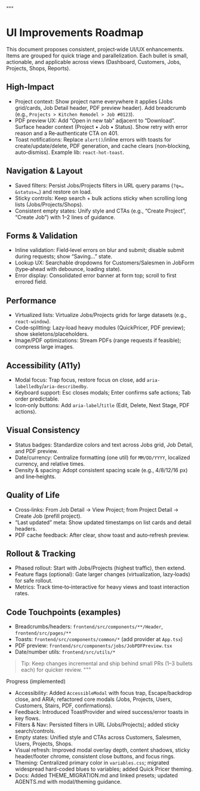 """
# UI Improvements Roadmap

This document proposes consistent, project‑wide UI/UX enhancements. Items are grouped for quick triage and parallelization. Each bullet is small, actionable, and applicable across views (Dashboard, Customers, Jobs, Projects, Shops, Reports).

## High‑Impact
- Project context: Show project name everywhere it applies (Jobs grid/cards, Job Detail header, PDF preview header). Add breadcrumb (e.g., `Projects > Kitchen Remodel > Job #0123`).
- PDF preview UX: Add “Open in new tab” adjacent to “Download”. Surface header context (Project • Job • Status). Show retry with error reason and a Re‑authenticate CTA on 401.
- Toast notifications: Replace `alert()`/inline errors with toasts for create/update/delete, PDF generation, and cache clears (non‑blocking, auto‑dismiss). Example lib: `react-hot-toast`.

## Navigation & Layout
- Saved filters: Persist Jobs/Projects filters in URL query params (`?q=…&status=…`) and restore on load.
- Sticky controls: Keep search + bulk actions sticky when scrolling long lists (Jobs/Projects/Shops).
- Consistent empty states: Unify style and CTAs (e.g., “Create Project”, “Create Job”) with 1–2 lines of guidance.

## Forms & Validation
- Inline validation: Field‑level errors on blur and submit; disable submit during requests; show “Saving…” state.
- Lookup UX: Searchable dropdowns for Customers/Salesmen in JobForm (type‑ahead with debounce, loading state).
- Error display: Consolidated error banner at form top; scroll to first errored field.

## Performance
- Virtualized lists: Virtualize Jobs/Projects grids for large datasets (e.g., `react-window`).
- Code‑splitting: Lazy‑load heavy modules (QuickPricer, PDF preview); show skeletons/placeholders.
- Image/PDF optimizations: Stream PDFs (range requests if feasible); compress large images.

## Accessibility (A11y)
- Modal focus: Trap focus, restore focus on close, add `aria-labelledby`/`aria-describedby`.
- Keyboard support: Esc closes modals; Enter confirms safe actions; Tab order predictable.
- Icon‑only buttons: Add `aria-label`/`title` (Edit, Delete, Next Stage, PDF actions).

## Visual Consistency
- Status badges: Standardize colors and text across Jobs grid, Job Detail, and PDF preview.
- Date/currency: Centralize formatting (one util) for `MM/DD/YYYY`, localized currency, and relative times.
- Density & spacing: Adopt consistent spacing scale (e.g., 4/8/12/16 px) and line‑heights.

## Quality of Life
- Cross‑links: From Job Detail → View Project; from Project Detail → Create Job (prefill project).
- “Last updated” meta: Show updated timestamps on list cards and detail headers.
- PDF cache feedback: After clear, show toast and auto‑refresh preview.

## Rollout & Tracking
- Phased rollout: Start with Jobs/Projects (highest traffic), then extend.
- Feature flags (optional): Gate larger changes (virtualization, lazy‑loads) for safe rollout.
- Metrics: Track time‑to‑interactive for heavy views and toast interaction rates.

## Code Touchpoints (examples)
- Breadcrumbs/headers: `frontend/src/components/**/Header`, `frontend/src/pages/**`
- Toasts: `frontend/src/components/common/*` (add provider at `App.tsx`)
- PDF preview: `frontend/src/components/jobs/JobPDFPreview.tsx`
- Date/number utils: `frontend/src/utils/*`

> Tip: Keep changes incremental and ship behind small PRs (1–3 bullets each) for quicker review.
"""

Progress (implemented)
- Accessibility: Added `AccessibleModal` with focus trap, Escape/backdrop close, and ARIA; refactored core modals (Jobs, Projects, Users, Customers, Stairs, PDF, confirmations).
- Feedback: Introduced ToastProvider and wired success/error toasts in key flows.
- Filters & Nav: Persisted filters in URL (Jobs/Projects); added sticky search/controls.
- Empty states: Unified style and CTAs across Customers, Salesmen, Users, Projects, Shops.
- Visual refresh: Improved modal overlay depth, content shadows, sticky header/footer chrome, consistent close buttons, and focus rings.
- Theming: Centralized primary color in `variables.css`; migrated widespread hard-coded blues to variables; added Quick Pricer theming.
- Docs: Added THEME_MIGRATION.md and linked presets; updated AGENTS.md with modal/theming guidance.
